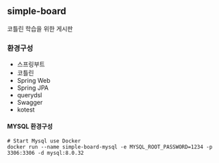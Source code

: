 ## simple-board
코틀린 학습을 위한 게시판

### 환경구성
* 스프링부트
* 코틀린
* Spring Web
* Spring JPA
* querydsl
* Swagger
* kotest

#### MYSQL 환경구성
```shell
# Start Mysql use Docker
docker run --name simple-board-mysql -e MYSQL_ROOT_PASSWORD=1234 -p 3306:3306 -d mysql:8.0.32
```
